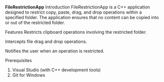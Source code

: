 <b>FileRestrictionApp</b>
Introduction
FileRestrictionApp is a C++ application designed to restrict copy, paste, drag, and drop operations within a specified folder. The application ensures that no content can be copied into or out of the restricted folder.

Features
Restricts clipboard operations involving the restricted folder.

Intercepts file drag and drop operations.

Notifies the user when an operation is restricted.

Prerequisites
1. Visual Studio (with C++ development tools)
2. Git for Windows
